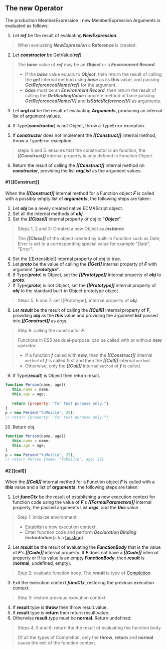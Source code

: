 ## The new Operator

The production MemberExpression : new MemberExpression Arguments is evaluated as follows:
1. Let ***ref*** be the result of evaluating ***NewExpression***.
> When evaluating ***NewExpression*** a **Reference** is created.

2. Let ***constructor*** be GetValue(***ref***).
> The ***base*** value of ***ref*** may be an ***Object*** or a ***Environment Record***.
> - If the ***base*** value equals to ***Object***, then return the result of calling the ***get*** internal method 
using ***base*** as its **this** value, and passing ***GetReferencedName(ref)*** for the argument.
> - ***base*** must be an ***Environment Record***, then return the result of calling the ***GetBindingValue*** concrete 
method of base passing ***GetReferencedName(V)*** and ***IsStrictReference(V)*** as arguments.

3. Let ***argList*** be the result of evaluating ***Arguments***, producing an internal list of argument values.

4. If Type(***constructor***) is not Object, throw a TypeError exception.
5. If ***constructor*** does not implement the ***[[Construct]]*** internal method, throw a TypeError exception.
> steps 4 and 5: ensures that the constructor is an function, the ***[[Construct]]*** internal property is only defined in Function Object.

6. Return the result of calling the ***[[Construct]]*** internal method on ***constructor***, providing the list ***argList*** as the argument values.

#### #1 [[Construct]]

When the ***[[Construct]]*** internal method for a Function object ***F*** is called with a possibly empty list of ***arguments***,
the following steps are taken:

1. Let ***obj*** be a newly created native ECMAScript object.
2. Set all the internal methods of ***obj***.
3. Set the ***[[Class]]*** internal property of obj to "***Object***".
> Steps 1, 2 and 3: Created a new Object as ***instance***.
> 
> The ***[[Class]]*** of the object created by built-in Function such as Date, Error is set to a corresponding special value for example "Date", "Error".

4. Set the [[Extensible]] internal property of obj to true.
5. Let ***proto*** be the value of calling the ***[[Get]]*** internal property of ***F*** with argument "***prototype***".
6. If Type(***proto***) is Object, set the ***[[Prototype]]*** internal property of ***obj*** to ***proto***.
7. If Type(***proto***) is not Object, set the ***[[Prototype]]*** internal property of ***obj*** to the standard built-in Object prototype object.
> Steps 5, 6 and 7: set [[Prototype]] internal property of ***obj***.

8. Let ***result*** be the result of calling the ***[[Call]]*** internal property of ***F***, providing ***obj*** as the ***this*** value and providing the argument ***list*** passed into ***[[Construct]]*** as args.
> Step 8: calling the constructor ***F***.
> 
> Functions in ES5 are dual-purpose: can be called with or without ***new*** operator.
> - If a function ***f*** called with ***new***, then the ***[[Construct]]*** internal `method` of ***f*** is called first and then the ***[[Call]]*** internal `method`.
> - Otherwise, only the ***[[Call]]*** internal `method` of ***f*** is called.

9. If Type(***result***) is Object then return result.
```javascript
function Person(name, age){  
   this.name = name;
   this.age = age;
   
   return {property: "for test purpose only."}
}
p = new Person("YuMeiJie", 25);
// return {property: "for test purpose only."}
```
10. Return obj.
```javascript
function Person(name, age){  
   this.name = name;
   this.age = age;
}
p = new Person("YuMeiJie", 25);
// return Person {name: "YuMeiJie", age: 25}
```

#### #2 [[call]]

When the ***[[Call]]*** internal method for a Function object ***F*** is called with a ***this*** value and a list of ***arguments***, the following steps are taken:

1. Let ***funcCtx*** be the result of establishing a new execution context for function code using the value of ***F***'s ***[[FormalParameters]]*** internal property, the passed arguments List ***args***, and the ***this*** value
> Step 1: initialize environment.
> - Establish a new execution context.
> - Enter function code and perform ***Declaration Binding Instantiation***(a.k.a [hoisting](../../hoisting.md)).

2. Let ***result*** be the result of evaluating the ***FunctionBody*** that is the value of ***F***'s ***[[Code]]*** internal property. If ***F*** does not have a ***[[Code]]*** internal property or if its value is an empty ***FunctionBody***, then ***result*** is (**normal**, undefined, empty). 
> Step 2: evaluate function body.
> The ***result*** is type of [Completion](./es_types.md).

3. Exit the execution context ***funcCtx***, restoring the previous execution context.
> Step 3: restore previous execution context.

4. If **result**.type is **throw** then throw result.value.
5. If **result**.type is **return** then return result.value.
6. Otherwise **result**.type must be **normal**. Return undefined.
> Steps 4, 5 and 6: return the the result of evaluating the function body. 
> 
> Of all the types of Completion, only the **throw**, **return** and **normal**  cause the exit of the function context.
